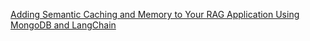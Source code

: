 
[Adding Semantic Caching and Memory to Your RAG Application Using MongoDB and LangChain](https://www.mongodb.com/developer/products/atlas/advanced-rag-langchain-mongodb/)
